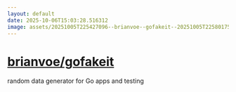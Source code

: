 ```yaml
---
layout: default
date: 2025-10-06T15:03:28.516312
image: assets/20251005T225427096--brianvoe--gofakeit--20251005T225801759--cropped.png
---
```


# [brianvoe/gofakeit](https://github.com/brianvoe/gofakeit)

random data generator for Go apps and testing
